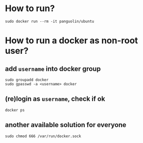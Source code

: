 # How to run?

```
sudo docker run --rm -it panguolin/ubuntu
```

# How to run a docker as non-root user?

## add `username` into docker group
```
sudo groupadd docker
sudo gpasswd -a <username> docker
```

## (re)login as `username`, check if ok
```
docker ps
```
## another available solution for everyone
```
sudo chmod 666 /var/run/docker.sock 
```
